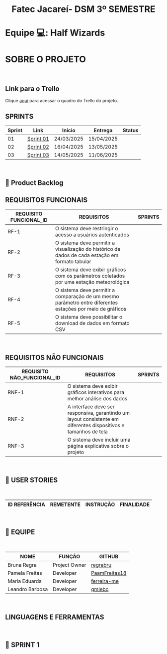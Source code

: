 
<h1 align="center">Fatec Jacareí- DSM 3º SEMESTRE</h1>

# <p>Equipe 💻:  Half Wizards </p>

# SOBRE O PROJETO

<br>
 </p>

## Link para o Trello

Clique [aqui](https://trello.com/b/dLc4CbiK/backlog-list-half-wizards) para acessar o quadro do Trello do projeto.
<br>

## SPRINTS

| Sprint | Link        | Início      | Entrega     | Status |
|--------|-------------|-------------|-------------|--------|
| 01     | [Sprint 01](#sprint-1) | 24/03/2025 | 15/04/2025 |    |
| 02     | [Sprint 02](#sprint-2) | 16/04/2025 | 13/05/2025 |    |
| 03     | [Sprint 03](#sprint-3) | 14/05/2025 | 11/06/2025 |    |

<br>

## :page_with_curl: Product Backlog

## REQUISITOS FUNCIONAIS

| REQUISITO FUNCIONAL_ID | REQUISITOS                                                                                                | SPRINTS |
|------------------------|-----------------------------------------------------------------------------------------------------------|---------|
|RF-1                    |O sistema deve restringir o acesso a usuários autenticados                                                 |         |
|RF-2                    |O sistema deve permitir a visualização do histórico de dados de cada estação em formato tabular            |         |
|RF-3                    |O sistema deve exibir gráficos com os parâmetros coletados por uma estação meteorológica                   |         |
|RF-4                    |O sistema deve permitir a comparação de um mesmo parâmetro entre diferentes estações por meio de gráficos  |         |
|RF-5                    |O sistema deve possibilitar o download de dados em formato CSV                                             |         |
<br>

## REQUISITOS NÃO FUNCIONAIS

| REQUISITO NÃO_FUNCIONAL_ID | REQUISITOS                                                                                          | SPRINTS |
|----------------------------|-----------------------------------------------------------------------------------------------------|---------|
|RNF-1                       |O sistema deve exibir gráficos interativos para melhor análise dos dados                             |         |
|RNF-2                       |A interface deve ser responsiva, garantindo um layout consistente em diferentes dispositivos e tamanhos de tela|         |
|RNF-3                       |O sistema deve incluir uma página explicativa sobre o projeto                                        |         |

<br>

## :page_with_curl: USER STORIES

<br>

| ID REFERÊNCIA                            | REMETENTE | INSTRUÇÃO                                                                                                                                                                | FINALIDADE                                                                                                                                                        |
|------------------------------------------|-----------|--------------------------------------------------------------------------------------------------------------------------------------------------------------------------|--------------------------------------------------------------------------------------------------------------------------------------------------------------------|


<br>


## :page_with_curl: EQUIPE

<br>

| NOME               | FUNÇÃO        | GITHUB                               |
|--------------------|---------------|--------------------------------------|
| Bruna Regra        | Project Owner | [regrabru](https://github.com/regrabru)  |
| Pamela Freitas     | Developer     | [PaamFreitas18](https://github.com/PaamFreitas18)   |
| Maria Eduarda      | Developer     | [ferreira-me](https://github.com/ferreira-me) |
| Leandro Barbosa    | Developer     | [gmlebc](https://github.com/gmlebc)|

<br>

## LINGUAGENS E FERRAMENTAS
<br>

<span id="sprint-1">

## :page_with_curl: SPRINT 1 
